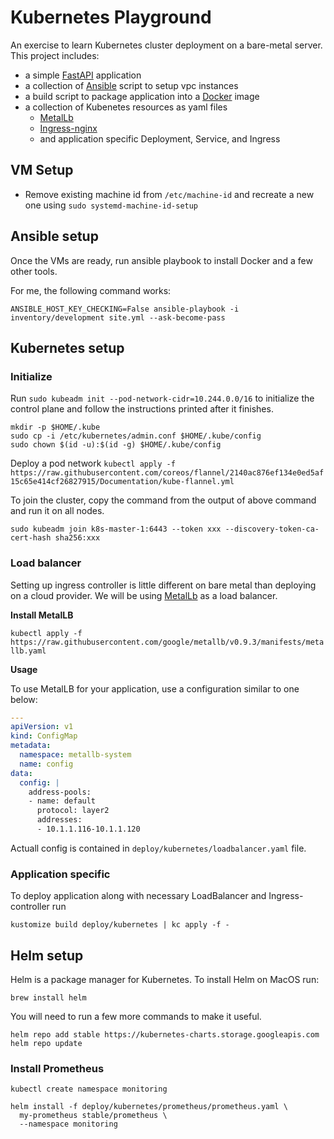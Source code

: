 # Kubernetes Playground

An exercise to learn Kubernetes cluster deployment on a bare-metal server. This project includes:
 - a simple [FastAPI](https://fastapi.tiangolo.com/) application 
 - a collection of [Ansible](https://www.ansible.com/) script to setup vpc instances
 - a build script to package application into a [Docker](https://docker.com) image
 - a collection of Kubenetes resources as yaml files
    - [MetalLb](https://metallb.universe.tf/)
    - [Ingress-nginx](https://github.com/kubernetes/ingress-nginx)
    - and application specific Deployment, Service, and Ingress


## VM Setup

 - Remove existing machine id from `/etc/machine-id` and recreate a new one using `sudo systemd-machine-id-setup`

## Ansible setup

Once the VMs are ready, run ansible playbook to install Docker and a few other tools.

For me, the following command works:

```shell
ANSIBLE_HOST_KEY_CHECKING=False ansible-playbook -i inventory/development site.yml --ask-become-pass
```

## Kubernetes setup

### Initialize

Run `sudo kubeadm init --pod-network-cidr=10.244.0.0/16` to initialize the control plane and follow the instructions printed after it finishes.

```shell
mkdir -p $HOME/.kube
sudo cp -i /etc/kubernetes/admin.conf $HOME/.kube/config
sudo chown $(id -u):$(id -g) $HOME/.kube/config
```

Deploy a pod network
`kubectl apply -f https://raw.githubusercontent.com/coreos/flannel/2140ac876ef134e0ed5af15c65e414cf26827915/Documentation/kube-flannel.yml`

To join the cluster, copy the command from the output of above command and run it on all nodes.

`sudo kubeadm join k8s-master-1:6443 --token xxx --discovery-token-ca-cert-hash sha256:xxx`

### Load balancer

Setting up ingress controller is little different on bare metal than deploying on a cloud provider. We will be using [MetalLb](https://metallb.universe.tf/) as a load balancer.

**Install MetalLB**

`kubectl apply -f https://raw.githubusercontent.com/google/metallb/v0.9.3/manifests/metallb.yaml`

**Usage**

To use MetalLB for your application, use a configuration similar to one below:

```yaml
---
apiVersion: v1
kind: ConfigMap
metadata:
  namespace: metallb-system
  name: config
data:
  config: |
    address-pools:
    - name: default
      protocol: layer2
      addresses:
      - 10.1.1.116-10.1.1.120
```

Actuall config is contained in `deploy/kubernetes/loadbalancer.yaml` file.

### Application specific

To deploy application along with necessary LoadBalancer and Ingress-controller run

```shell
kustomize build deploy/kubernetes | kc apply -f -
```


## Helm setup

Helm is a package manager for Kubernetes. To install Helm on MacOS run:

`brew install helm`

You will need to run a few more commands to make it useful.

```shell
helm repo add stable https://kubernetes-charts.storage.googleapis.com
helm repo update
```


### Install Prometheus

``` shell
kubectl create namespace monitoring

helm install -f deploy/kubernetes/prometheus/prometheus.yaml \
  my-prometheus stable/prometheus \
  --namespace monitoring
```


